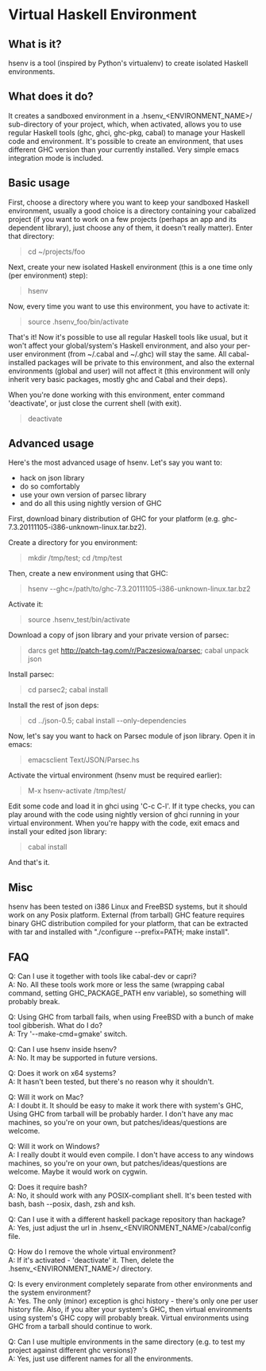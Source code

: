 Virtual Haskell Environment
===========================

What is it?
-----------
hsenv is a tool (inspired by Python's virtualenv)
to create isolated Haskell environments.


What does it do?
----------------
It creates a sandboxed environment in a .hsenv_<ENVIRONMENT_NAME>/ sub-directory
of your project, which, when activated, allows you to use regular Haskell tools
(ghc, ghci, ghc-pkg, cabal) to manage your Haskell code and environment.
It's possible to create an environment, that uses different GHC version
than your currently installed. Very simple emacs integration mode is included.

Basic usage
-----------
First, choose a directory where you want to keep your
sandboxed Haskell environment, usually a good choice is a directory containing
your cabalized project (if you want to work on a few projects
(perhaps an app and its dependent library), just choose any of them,
it doesn't really matter). Enter that directory:

> cd ~/projects/foo

Next, create your new isolated Haskell environment
(this is a one time only (per environment) step):

> hsenv

Now, every time you want to use this environment, you have to activate it:

> source .hsenv_foo/bin/activate

That's it! Now it's possible to use all regular Haskell tools like usual,
but it won't affect your global/system's Haskell environment, and also
your per-user environment (from ~/.cabal and ~/.ghc) will stay the same.
All cabal-installed packages will be private to this environment,
and also the external environments (global and user) will not affect it
(this environment will only inherit very basic packages,
mostly ghc and Cabal and their deps).

When you're done working with this environment, enter command 'deactivate',
or just close the current shell (with exit).

> deactivate

Advanced usage
--------------
Here's the most advanced usage of hsenv. Let's say you want to:

* hack on json library
* do so comfortably
* use your own version of parsec library
* and do all this using nightly version of GHC

First, download binary distribution of GHC for your platform
(e.g. ghc-7.3.20111105-i386-unknown-linux.tar.bz2).

Create a directory for you environment:

> mkdir /tmp/test; cd /tmp/test

Then, create a new environment using that GHC:

> hsenv --ghc=/path/to/ghc-7.3.20111105-i386-unknown-linux.tar.bz2

Activate it:

> source .hsenv_test/bin/activate

Download a copy of json library and your private version of parsec:

> darcs get http://patch-tag.com/r/Paczesiowa/parsec; cabal unpack json

Install parsec:

> cd parsec2; cabal install

Install the rest of json deps:

> cd ../json-0.5; cabal install --only-dependencies

Now, let's say you want to hack on Parsec module of json library.
Open it in emacs:

> emacsclient Text/JSON/Parsec.hs

Activate the virtual environment (hsenv must be required earlier):

> M-x hsenv-activate <RET> /tmp/test/ <RET>

Edit some code and load it in ghci using 'C-c C-l'. If it type checks,
you can play around with the code using nightly version of ghci running
in your virtual environment. When you're happy with the code, exit emacs
and install your edited json library:

> cabal install

And that's it.

Misc
----
hsenv has been tested on i386 Linux and FreeBSD systems,
but it should work on any Posix platform. External (from tarball) GHC feature
requires binary GHC distribution compiled for your platform,
that can be extracted with tar and installed with
"./configure --prefix=PATH; make install".

FAQ
---
Q: Can I use it together with tools like cabal-dev or capri?  
A: No. All these tools work more or less the same (wrapping cabal command,
   setting GHC_PACKAGE_PATH env variable), so something will probably break.

Q: Using GHC from tarball fails, when using FreeBSD with a bunch of make tool
   gibberish. What do I do?  
A: Try '--make-cmd=gmake' switch.

Q: Can I use hsenv inside hsenv?  
A: No. It may be supported in future versions.

Q: Does it work on x64 systems?  
A: It hasn't been tested, but there's no reason why it shouldn't.

Q: Will it work on Mac?  
A: I doubt it. It should be easy to make it work there with system's GHC,
   Using GHC from tarball will be probably harder. I don't have any mac
   machines, so you're on your own, but patches/ideas/questions are welcome.

Q: Will it work on Windows?  
A: I really doubt it would even compile. I don't have access to any windows
   machines, so you're on your own, but patches/ideas/questions are welcome.
   Maybe it would work on cygwin.

Q: Does it require bash?  
A: No, it should work with any POSIX-compliant shell. It's been tested with
   bash, bash --posix, dash, zsh and ksh.

Q: Can I use it with a different haskell package repository than hackage?  
A: Yes, just adjust the url in .hsenv_<ENVIRONMENT_NAME>/cabal/config file.

Q: How do I remove the whole virtual environment?  
A: If it's activated - 'deactivate' it. Then, delete
   the .hsenv_<ENVIRONMENT_NAME>/ directory.

Q: Is every environment completely separate from other environments and
   the system environment?  
A: Yes. The only (minor) exception is ghci history - there's only one
   per user history file. Also, if you alter your system's GHC, then
   virtual environments using system's GHC copy will probably break.
   Virtual environments using GHC from a tarball should continue to work.

Q: Can I use multiple environments in the same directory (e.g. to test
   my project against different ghc versions)?  
A: Yes, just use different names for all the environments.
